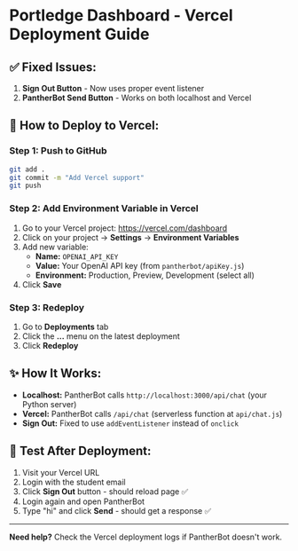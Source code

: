 # Portledge Dashboard - Vercel Deployment Guide

## ✅ Fixed Issues:
1. **Sign Out Button** - Now uses proper event listener
2. **PantherBot Send Button** - Works on both localhost and Vercel

## 🚀 How to Deploy to Vercel:

### Step 1: Push to GitHub
```bash
git add .
git commit -m "Add Vercel support"
git push
```

### Step 2: Add Environment Variable in Vercel
1. Go to your Vercel project: https://vercel.com/dashboard
2. Click on your project → **Settings** → **Environment Variables**
3. Add new variable:
   - **Name:** `OPENAI_API_KEY`
   - **Value:** Your OpenAI API key (from `pantherbot/apiKey.js`)
   - **Environment:** Production, Preview, Development (select all)
4. Click **Save**

### Step 3: Redeploy
1. Go to **Deployments** tab
2. Click the **...** menu on the latest deployment
3. Click **Redeploy**

## ✨ How It Works:

- **Localhost:** PantherBot calls `http://localhost:3000/api/chat` (your Python server)
- **Vercel:** PantherBot calls `/api/chat` (serverless function at `api/chat.js`)
- **Sign Out:** Fixed to use `addEventListener` instead of `onclick`

## 🧪 Test After Deployment:

1. Visit your Vercel URL
2. Login with the student email
3. Click **Sign Out** button - should reload page ✅
4. Login again and open PantherBot
5. Type "hi" and click **Send** - should get a response ✅

---

**Need help?** Check the Vercel deployment logs if PantherBot doesn't work.

